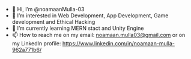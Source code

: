 - 👋 Hi, I’m @noamaanMulla-03
- 👀 I’m interested in Web Development, App Development, Game development and Ethical Hacking
- 🌱 I’m currently learning MERN stact and Unity Engine
- 📫 How to reach me on my email: noamaan.mulla03@gmail.com or on my LinkedIn profile: https://www.linkedin.com/in/noamaan-mulla-962a771b6/

<!---
noamaanMulla-03/noamaanMulla-03 is a ✨ special ✨ repository because its `README.md` (this file) appears on your GitHub profile.
You can click the Preview link to take a look at your changes.
--->
